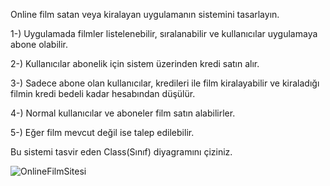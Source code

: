 Online film satan veya kiralayan uygulamanın sistemini tasarlayın.


1-) Uygulamada filmler listelenebilir, sıralanabilir ve kullanıcılar uygulamaya abone olabilir.

2-) Kullanıcılar abonelik için sistem üzerinden kredi satın alır.

3-) Sadece abone olan kullanıcılar, kredileri ile film kiralayabilir ve kiraladığı filmin kredi bedeli kadar hesabından düşülür.

4-) Normal kullanıcılar ve aboneler film satın alabilirler.

5-) Eğer film mevcut değil ise talep edilebilir.


Bu sistemi tasvir eden Class(Sınıf) diyagramını çiziniz.

![OnlineFilmSitesi](https://github.com/KadirErbas/Patika_Projeleri/assets/93327468/4eb0704f-ccb7-4401-b61c-65a7c166522d)
